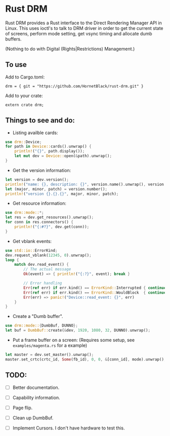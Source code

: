 
# Rust DRM

Rust DRM provides a Rust interface to the Direct Rendering Manager API
in Linux.  This uses ioctl's to talk to DRM driver in order to get the
current state of screens, perform mode setting, get vsync timing and
allocate dumb buffers.

(Nothing to do with Digital (Rights|Restrictions) Management.)

## To use

Add to Cargo.toml:

```
drm = { git = "https://github.com/HornetBlack/rust-drm.git" }
```

Add to your crate:

```
extern crate drm;
```

## Things to see and do:

* Listing availble cards:

```rust
use drm::Device;
for path in Device::cards().unwrap() {
    println!("{}", path.display());
    let mut dev = Device::open(&path).unwrap();
}
```

* Get the version information:

```rust
let version = dev.version();
println!("name: {}, description: {}", version.name().unwrap(), version.description().unwrap());
let (major, minor, patch) = version.number();
println!("version {}.{}.{}", major, minor, patch);
```

* Get resource information:

```rust
use drm::mode::*;
let res = dev.get_resources().unwrap();
for conn in res.connectors() {
    println!("{:#?}", dev.get(conn));
}
```

* Get vblank events:

```rust
use std::io::ErrorKind;
dev.request_vblank(12345, 0).unwrap();
loop {
    match dev.read_event() {
        // The actual message
        Ok(event) => { println!("{:?}", event); break }

        // Error handling
        Err(ref err) if err.kind() == ErrorKind::Interrupted { continue }
        Err(ref err) if err.kind() == ErrorKind::WouldBlock  { continue }
        Err(err) => panic!("Device::read_event: {}", err)
    }
}
```

* Create a "Dumb buffer".

```rust
use drm::mode::{DumbBuf, DUNNO};
let buf = DumbBuf::create(&dev, 1920, 1080, 32, DUNNO).unwrap();
```

* Put a frame buffer on a screen: (Requires some setup, see
`examples/magenta.rs` for a example)

```rust
let master = dev.set_master().unwrap();
master.set_crtc(crtc_id, Some(fb_id), 0, 0, &[conn_id], mode).unwrap();
```

## TODO:

- [ ] Better documentation.
- [ ] Capability information.
- [ ] Page flip.
- [ ] Clean up DumbBuf.
- [ ] Implement Cursors. I don't have hardware to test this.


